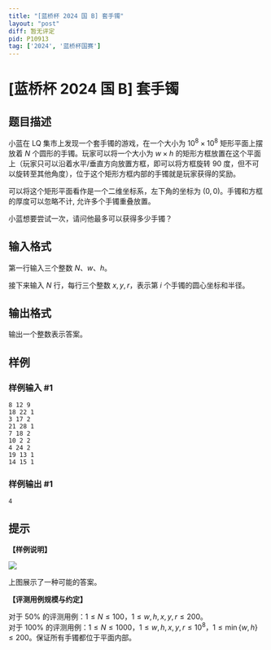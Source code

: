 ```yaml
---
title: "[蓝桥杯 2024 国 B] 套手镯"
layout: "post"
diff: 暂无评定
pid: P10913
tag: ['2024', '蓝桥杯国赛']
---
```

# [蓝桥杯 2024 国 B] 套手镯
## 题目描述

小蓝在 LQ 集市上发现一个套手镯的游戏，在一个大小为 $10^8 \times 10^8$ 矩形平面上摆放着 $N$ 个圆形的手镯。玩家可以将一个大小为 $w \times h$ 的矩形方框放置在这个平面上（玩家只可以沿着水平/垂直方向放置方框，即可以将方框旋转 $90$ 度，但不可以旋转至其他角度），位于这个矩形方框内部的手镯就是玩家获得的奖励。

可以将这个矩形平面看作是一个二维坐标系，左下角的坐标为  $(0, 0)$。手镯和方框的厚度可以忽略不计, 允许多个手镯重叠放置。

小蓝想要尝试一次，请问他最多可以获得多少手镯？
## 输入格式

第一行输入三个整数 $N$、$w$、$h$。

接下来输入 $N$ 行，每行三个整数 $x, y, r$，表示第 $i$ 个手镯的圆心坐标和半径。
## 输出格式

输出一个整数表示答案。
## 样例

### 样例输入 #1
```
8 12 9
18 22 1
3 17 2
21 28 1
7 18 2
10 2 2
4 24 2
19 13 1
14 15 1
```
### 样例输出 #1
```
4
```
## 提示

**【样例说明】**

![](https://cdn.luogu.com.cn/upload/image_hosting/j9uggngv.png)

上图展示了一种可能的答案。

**【评测用例规模与约定】**

对于 $50\%$ 的评测用例：$1 \le N \le 100$，$1 \le w, h, x, y, r \le 200$。  
对于 $100\%$ 的评测用例：$1 \le N \le 1000$，$1 \le w, h, x, y, r \le 10^8$，$1 \le \min\{w, h\} \le 200$。保证所有手镯都位于平面内部。
